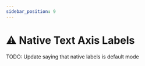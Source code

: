 ```yaml
---
sidebar_position: 9
---
```


# ⚠️ Native Text Axis Labels

TODO: Update saying that native labels is default mode
